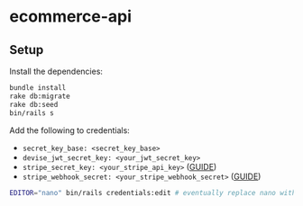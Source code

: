 # ecommerce-api

## Setup
Install the dependencies:
``` bash
bundle install
rake db:migrate
rake db:seed
bin/rails s
```

Add the following to credentials:
- ```secret_key_base: <secret_key_base>```
- ```devise_jwt_secret_key: <your_jwt_secret_key>```
- ```stripe_secret_key: <your_stripe_api_key>``` ([GUIDE](https://stripe.com/docs/keys))
- ```stripe_webhook_secret: <your_stripe_webhook_secret>``` ([GUIDE](https://stripe.com/docs/webhooks/signatures))

```bash
EDITOR="nano" bin/rails credentials:edit # eventually replace nano with your favorite editor
```
